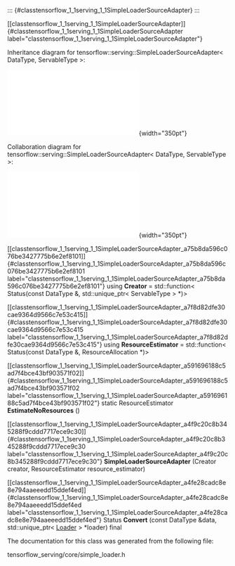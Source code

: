 ::: {#classtensorflow_1_1serving_1_1SimpleLoaderSourceAdapter}
:::

[\[classtensorflow\_1\_1serving\_1\_1SimpleLoaderSourceAdapter\]]{#classtensorflow_1_1serving_1_1SimpleLoaderSourceAdapter
label="classtensorflow_1_1serving_1_1SimpleLoaderSourceAdapter"}

Inheritance diagram for
tensorflow::serving::SimpleLoaderSourceAdapter$<$ DataType, ServableType
$>$:

![image](classtensorflow_1_1serving_1_1SimpleLoaderSourceAdapter__inherit__graph.pdf){width="350pt"}

Collaboration diagram for
tensorflow::serving::SimpleLoaderSourceAdapter$<$ DataType, ServableType
$>$:

![image](classtensorflow_1_1serving_1_1SimpleLoaderSourceAdapter__coll__graph.pdf){width="350pt"}

[\[classtensorflow\_1\_1serving\_1\_1SimpleLoaderSourceAdapter\_a75b8da596c076be3427775b6e2ef8101\]]{#classtensorflow_1_1serving_1_1SimpleLoaderSourceAdapter_a75b8da596c076be3427775b6e2ef8101
label="classtensorflow_1_1serving_1_1SimpleLoaderSourceAdapter_a75b8da596c076be3427775b6e2ef8101"}
using **Creator** = std::function$<$ Status(const DataType &,
std::unique\_ptr$<$ ServableType $>$ $\ast$)$>$

[\[classtensorflow\_1\_1serving\_1\_1SimpleLoaderSourceAdapter\_a7f8d82dfe30cae9364d9566c7e53c415\]]{#classtensorflow_1_1serving_1_1SimpleLoaderSourceAdapter_a7f8d82dfe30cae9364d9566c7e53c415
label="classtensorflow_1_1serving_1_1SimpleLoaderSourceAdapter_a7f8d82dfe30cae9364d9566c7e53c415"}
using **ResourceEstimator** = std::function$<$ Status(const DataType &,
ResourceAllocation $\ast$)$>$

[\[classtensorflow\_1\_1serving\_1\_1SimpleLoaderSourceAdapter\_a591696188c5ad7f4bce43bf903571f02\]]{#classtensorflow_1_1serving_1_1SimpleLoaderSourceAdapter_a591696188c5ad7f4bce43bf903571f02
label="classtensorflow_1_1serving_1_1SimpleLoaderSourceAdapter_a591696188c5ad7f4bce43bf903571f02"}
static ResourceEstimator **EstimateNoResources** ()

[\[classtensorflow\_1\_1serving\_1\_1SimpleLoaderSourceAdapter\_a4f9c20c8b345288f9cddd7717ece9c30\]]{#classtensorflow_1_1serving_1_1SimpleLoaderSourceAdapter_a4f9c20c8b345288f9cddd7717ece9c30
label="classtensorflow_1_1serving_1_1SimpleLoaderSourceAdapter_a4f9c20c8b345288f9cddd7717ece9c30"}
**SimpleLoaderSourceAdapter** (Creator creator, ResourceEstimator
resource\_estimator)

[\[classtensorflow\_1\_1serving\_1\_1SimpleLoaderSourceAdapter\_a4fe28cadc8e8e794aaeeedd15ddef4ed\]]{#classtensorflow_1_1serving_1_1SimpleLoaderSourceAdapter_a4fe28cadc8e8e794aaeeedd15ddef4ed
label="classtensorflow_1_1serving_1_1SimpleLoaderSourceAdapter_a4fe28cadc8e8e794aaeeedd15ddef4ed"}
Status **Convert** (const DataType &data, std::unique\_ptr$<$
[Loader](#classtensorflow_1_1serving_1_1Loader) $>$ $\ast$loader) final

The documentation for this class was generated from the following file:

tensorflow\_serving/core/simple\_loader.h
